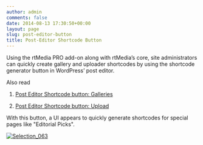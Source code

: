 ```yaml
---
author: admin
comments: false
date: 2014-08-13 17:30:50+00:00
layout: page
slug: post-editor-button
title: Post-Editor Shortcode Button
---
```


Using the rtMedia PRO add-on along with rtMedia’s core, site administrators can quickly create gallery and uploader shortcodes by using the shortcode generator button in WordPress’ post editor.

Also read



	
  1. [Post Editor Shortcode button: Galleries](http://docs.rtcamp.com/rtmedia/addons/rtmedia-pro/features/post-editor--button/galleries/)

	
  2. [Post Editor Shortcode button: Upload](http://docs.rtcamp.com/rtmedia/addons/rtmedia-pro/features/post-editor-button/uploaders/)


With this button, a UI appears to quickly generate shortcodes for special pages like "Editorial Picks".

[![Selection_063](http://docs.rtcamp.com/wp-content/uploads/2014/08/Selection_063.png)](http://docs.rtcamp.com/wp-content/uploads/2014/08/Selection_063.png)
